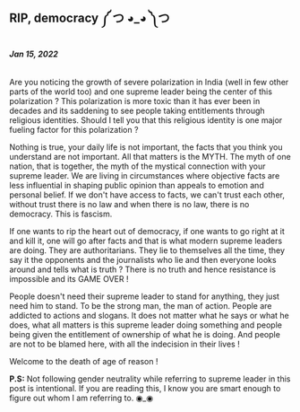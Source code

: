 ## RIP, democracy ༼ つ ◕_◕ ༽つ

###### **Jan 15, 2022**

Are you noticing the growth of severe polarization in India (well in few other parts of the world too) and one supreme leader being the center of this polarization ?
This polarization is more toxic than it has ever been in decades and its saddening to see people taking entitlements through religious identities. Should I tell you that this religious identity is one major fueling factor for this polarization ?

Nothing is true, your daily life is not important, the facts that you think you understand are not important. All that matters is the MYTH. The myth of one nation, that is together, the myth of the mystical connection with your supreme leader. We are living in circumstances where objective facts are less influential in shaping public opinion than appeals to emotion and personal belief. If we don't have access to facts, we can't trust each other, without trust there is no law and when there is no law, there is no democracy. This is fascism.

If one wants to rip the heart out of democracy, if one wants to go right at it and kill it, one will go after facts and that is what modern supreme leaders are doing. They are authoritarians. They lie to themselves all the time, they say it the opponents and the journalists who lie and then everyone looks around and tells what is truth ? There is no truth and hence resistance is impossible and its GAME OVER !

People doesn't need their supreme leader to stand for anything, they just need him to stand.
To be the strong man, the man of action. People are addicted to actions and slogans. It does not matter what he says or what he does, what all matters is this supreme leader doing something and people being given the entitlement of ownership of what he is doing. And people are not to be blamed here, with all the indecision in their lives !

Welcome to the death of age of reason !

**P.S:**
Not following gender neutrality while referring to supreme leader in this post is intentional. If you are reading this, I know you are smart enough to figure out whom I am referring to. ◉_◉
